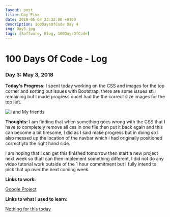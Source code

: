 ```yaml
---
layout: post
title: Day Five
date: 2018-05-04 23:32:00 +0100
description: 100DaysOfCode Day 4
img: Day5.jpg
tags: [Software, Blog, 100DaysOfCode]
---
```


# 100 Days Of Code - Log 

### Day 3: May 3, 2018

**Today's Progress**: I spent today working on the CSS and images for the top corner and sorting out issues  with Bootstrap, there are some issues still remaining but I made progress onceI had the the correct size images for the top left.

![I and My friends]({{site.baseurl}}/assets/img/GoogleImage.png)

**Thoughts:** I am finding that when something goes wrong with the CSS that I have to completely remove all css in one file then put it back again and this can become a bit tiresome, I did as I said make progress but in doing so I also messed up the location of the navbar which i had originally positioned correctlyto the right hand side.

I am hoping that I can get this finished tomorrow then start a new project next week so thatI can then implement something different, I did not do any video tutorial work outside of the 1 hour commitment but I fully intend to pick that up over the next coming week.

**Links to work:** 

[Google Project](https://github.com/NathanScott85/google/)

**Links to what I used to learn:**

[Nothing for this today]()